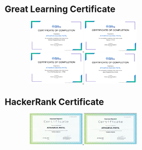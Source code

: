 <h1> Great Learning Certificate</h1>

<p align="center">
        <a href="https://olympus.mygreatlearning.com/courses/12383/certificate">
            <img src="https://github.com/Athsp/Mycertificate/blob/main/Screenshot%20(7).png" width=170 height=100/>
        </a>
        <a href="https://olympus.mygreatlearning.com/courses/40414/certificate">
            <img src="https://github.com/Athsp/Mycertificate/blob/main/Screenshot%20(8).png" width=169 height=100 />
        </a>
        <a href="https://olympus.mygreatlearning.com/courses/12761/certificate">
            <img src="https://github.com/Athsp/Mycertificate/blob/main/Screenshot%20(9).png" width=169 height=100 />
        </a>
        <a href="https://olympus.mygreatlearning.com/courses/12387/certificate">
            <img src="https://github.com/Athsp/Mycertificate/blob/main/Screenshot%20(10).png" width=169 height=100 />
        </a>
    </p>
<h1> HackerRank Certificate </h1>
<p align="center">
        <a href="https://www.hackerrank.com/certificates/b8b52a484b3e">
            <img src="https://github.com/Athsp/Mycertificate/blob/main/Screenshot%20(12).png" width=170 height=100/>
        </a>
        <a href="https://www.hackerrank.com/certificates/acba2bcb4b92">
            <img src="https://github.com/Athsp/Mycertificate/blob/main/Screenshot%20(15).png" width=170 height=100/>
        </a>

